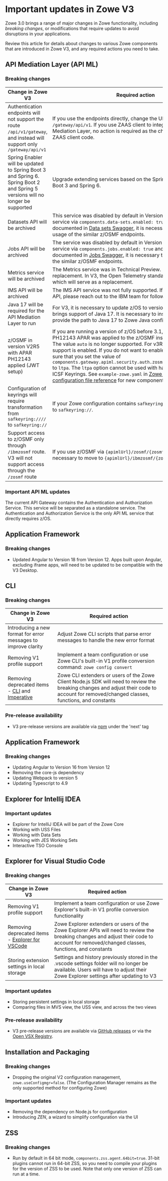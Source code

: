 # Important updates in Zowe V3

Zowe 3.0 brings a range of major changes in Zowe functionality, including *breaking changes*, or modifications that require updates to avoid disruptions in your applications.

Review this article for details about changes to various Zowe components that are introduced in Zowe V3, and any required actions you need to take.

## API Mediation Layer (API ML)

### Breaking changes

| Change in  Zowe V3                                                                                                            | Required action                                                                                                                                                                                                                                                                                                                                                                                                        |
|-------------------------------------------------------------------------------------------------------------------------------|------------------------------------------------------------------------------------------------------------------------------------------------------------------------------------------------------------------------------------------------------------------------------------------------------------------------------------------------------------------------------------------------------------------------|
| Authentication endpoints will not support the route `/api/v1/gateway`, and instead will support only `/gateway/api/v1`        | If you use the endpoints directly, change the URLs to start with `/gateway/api/v1`. If you use ZAAS client to integrate with API Mediation Layer, no action is required as the change is handled in the ZAAS client code.                                                                                                                                                                                              |
| Spring Enabler will be updated to Spring Boot 3 and Spring 6. Spring Boot 2 and Spring 5 versions will no longer be supported | Upgrade extending services based on the Spring Enabler to Spring Boot 3 and Spring 6.                                                                                                                                                                                                                                                                                                                                  |
| Datasets API will be archived                                                                                                 | This service was disabled by default in Version 2. If you enable the service via `components.data-sets.enabled: true` and use the APIs documented in [Data sets Swagger](https://petstore.swagger.io/?url=https://raw.githubusercontent.com/zowe/docs-site/docs-staging/api_definitions/datasets.json), it is necessary to move to the usage of the similar z/OSMF endpoints.                                          |
| Jobs API will be archived                                                                                                     | The service was disabled by default in Version 2. If you enable the service via `components.jobs.enabled: true` and use the APIs documented in [Jobs Swagger](https://petstore.swagger.io/?url=https://raw.githubusercontent.com/zowe/docs-site/docs-staging/api_definitions/jobs.json), it is necessary to move to the usage of the similar z/OSMF endpoints.                                                         |
| Metrics service will be archived                                                                                              | The Metrics service was in Technical Preview. Currently, there is no replacement. In V3, the Open Telemetry standard will be implemented, which will serve as a replacement.                                                                                                                                                                                                                                                    |
| IMS API will be archived                                                                                                      | The IMS API service was not fully supported. If you were using the API, please reach out to the IBM team for follow-up steps.                                                                                                                                                                                                                                                                                                  |
| Java 17 will be required for the API Mediation Layer to run                                                                   | For V3, it is necessary to update z/OS to version 2.5 or later as this brings support of Java 17. It is necessary to install Java 17 and provide the path to Java 17 to Zowe Java configuration.                                                                                                                                                                                                                       |
| z/OSMF in version V2R5 with APAR PH12143 applied (JWT setup)                                                                  | If you are running a version of z/OS before 3.1, validate that the PH12143 APAR was applied to the z/OSMF installation used by Zowe. The value `auto` is no longer supported. For v3R1, validate that the JWT support is enabled. If you do not want to enable JWT support, make sure that you set the value of `components.gateway.apiml.security.auth.zosmf.jwtAutoconfiguration` to `ltpa`. The `ltpa` option cannot be used with hardware accelerated ICSF Keyrings. See `example-zowe.yaml` in [Zowe YAML server configuration file reference](../../appendix/zowe-yaml-configuration.md) for new component values. |
| Configuration of keyrings will require transformation from `safkeyring:////` to `safkeyring://`                               | If your Zowe configuration contains `safkeyring:////`, change this part to `safkeyring://`.                                                                                                                                                                                                                                                                                                                            |
| Support access to z/OSMF only through `/ibmzosmf` route. V3 will not support access through the `/zosmf` route                | If you use z/OSMF via `{apimlUrl}/zosmf/{zosmfEndpoint}` it is necessary to move to `{apimlUrl}/ibmzosmf/{zosmfEndpoint}.`                                                                                                                                                                                                                                                                                                    |
### Important API ML updates

The current API Gateway contains the Authentication and Authorization Service. This service will be separated as a standalone service. The Authentication and Authorization Service is the only API ML service that directly requires z/OS.


## Application Framework

### Breaking changes

* Updated Angular to Version 18 from Version 12. Apps built upon Angular, excluding iframe apps, will need to be updated to be compatible with the V3 Desktop.


## CLI

### Breaking changes

| Change in Zowe V3 | Required action|
|-|-|
|Introducing a new format for error messages to improve clarity|Adjust Zowe CLI scripts that parse error messages to handle the new error format|
|Removing V1 profile support|Implement a team configuration or use Zowe CLI's built-in V1 profile conversion command: `zowe config convert`|
|Removing deprecated items - [CLI](https://github.com/zowe/zowe-cli/issues/1694) and [Imperative](https://github.com/zowe/zowe-cli/issues/1873)|Zowe CLI extenders or users of the Zowe Client Node.js SDK will need to review the breaking changes and adjust their code to account for removed/changed classes, functions, and constants|

### Pre-release availability

* V3 pre-release versions are available via [npm](https://www.npmjs.com/package/@zowe/cli?activeTab=readme) under the 'next' tag

## Application Framework

### Breaking changes

* Updating Angular to Version 16 from Version 12
* Removing the core-js dependency
* Updating Webpack to version 5
* Updating Typescript to 4.9

## Explorer for Intellij IDEA

### Important updates

* Explorer for IntelliJ IDEA will be part of the Zowe Core
* Working with USS Files
* Working with Data Sets
* Working with JES Working Sets
* Interactive TSO Console

## Explorer for Visual Studio Code

### Breaking changes

| Change in Zowe V3 | Required action|
|-|-|
|Removing V1 profile support|Implement a team configuration or use Zowe Explorer's built-in V1 profile conversion functionality|
|Removing deprecated items - [Explorer for VSCode](https://github.com/zowe/zowe-explorer-vscode/issues/2238)|Zowe Explorer extenders or users of the Zowe Explorer APIs will need to review the breaking changes and adjust their code to account for removed/changed classes, functions, and constants|
|Storing extension settings in local storage|Settings and history previously stored in the .vscode settings folder will no longer be available. Users will have to adjust their Zowe Explorer settings after updating to V3|

### Important updates

* Storing persistent settings in local storage
* Comparing files in MVS view, the USS view, and across the two views

### Pre-release availability

* V3 pre-release versions are available via [GitHub releases](https://github.com/zowe/zowe-explorer-vscode/releases) or via the [Open VSX Registry](https://open-vsx.org/extension/Zowe/vscode-extension-for-zowe).

## Installation and Packaging

### Breaking changes

* Dropping the original V2 configuration management, `zowe.useConfigmgr=false`. (The Configuration Manager remains as the only supported method for configuring Zowe)

### Important updates

* Removing the dependency on Node.js for configuration
* Introducing _ZEN_, a wizard to simplify configuration via the UI

## ZSS

### Breaking changes

* Run by default in 64 bit mode, `components.zss.agent.64bit=true`. 31-bit plugins cannot run in 64-bit ZSS, so you need to compile your plugins for the version of ZSS to be used. Note that only one version of ZSS can run at a time.
